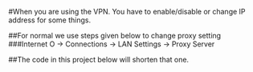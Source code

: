 #When you are using the VPN. You have to enable/disable or change IP address for some things.

##For normal we use steps given below to change proxy setting
###Internet O -> Connections -> LAN Settings -> Proxy Server

##The code in this project below will shorten that one.
